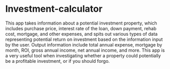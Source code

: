 # Investment-calculator
This app takes information about a potential investment property, which includes purchase price, interest rate of the loan, down payment, rehab cost, mortgage, and other expenses, and spits out various types of data representing potential return on investment based on the information input by the user. Output information include total annual expense, mortgage by month, ROI, gross annual income, net annual income, and more. This app is a very useful tool when investigating whether a property could potentially be a profitable investment, or if you should forgo.
